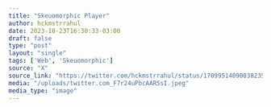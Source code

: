 ```yaml
---
title: "Skeuomorphic Player"
author: hckmstrrahul
date: 2023-10-23T16:30:33-03:00
draft: false
type: "post"
layout: "single"
tags: ['Web', 'Skeuomorphic']
source: "X"
source_link: "https://twitter.com/hckmstrrahul/status/1709951409003823545"
media: "/uploads/twitter.com_F7r24uPbcAAR5sI.jpeg"
media_type: "image"
---
```


